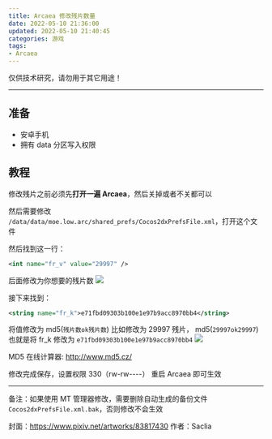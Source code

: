 ```yaml
---
title: Arcaea 修改残片数量
date: 2022-05-10 21:36:00
updated: 2022-05-10 21:40:45
categories: 游戏
tags:
- Arcaea
---
```

仅供技术研究，请勿用于其它用途！

---

## 准备

- 安卓手机
- 拥有 data 分区写入权限

## 教程

修改残片之前必须先**打开一遍 Arcaea**，然后关掉或者不关都可以

然后需要修改 ``/data/data/moe.low.arc/shared_prefs/Cocos2dxPrefsFile.xml``，打开这个文件

然后找到这一行：

```xml
<int name="fr_v" value="29997" />
```

后面修改为你想要的残片数
![](https://cos.mbrjun.cn/IMGS/2022/05/10/wh.png)

接下来找到：

```xml
<string name="fr_k">e71fbd09303b100e1e97b9acc8970bb4</string>
```

将值修改为 md5(``残片数ok残片数``)
比如修改为 29997 残片， md5(``29997ok29997``) 也就是将 fr_k 修改为 ``e71fbd09303b100e1e97b9acc8970bb4``
![](https://cos.mbrjun.cn/IMGS/2022/05/10/df.png)

MD5 在线计算器: http://www.md5.cz/

修改完成保存，设置权限 330（rw-rw----）
重启 Arcaea 即可生效

---

备注：如果使用 MT 管理器修改，需要删除自动生成的备份文件 ``Cocos2dxPrefsFile.xml.bak``，否则修改不会生效

封面：https://www.pixiv.net/artworks/83817430
作者：Saclia

